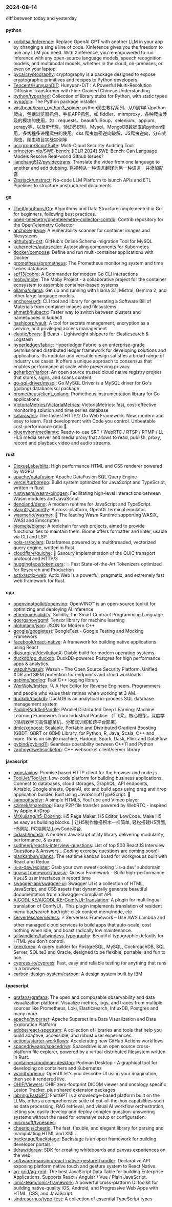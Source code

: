 ### 2024-08-14
diff between today and yesterday

#### python
* [xorbitsai/inference](https://github.com/xorbitsai/inference): Replace OpenAI GPT with another LLM in your app by changing a single line of code. Xinference gives you the freedom to use any LLM you need. With Xinference, you're empowered to run inference with any open-source language models, speech recognition models, and multimodal models, whether in the cloud, on-premises, or even on your laptop.
* [pyca/cryptography](https://github.com/pyca/cryptography): cryptography is a package designed to expose cryptographic primitives and recipes to Python developers.
* [Tencent/HunyuanDiT](https://github.com/Tencent/HunyuanDiT): Hunyuan-DiT : A Powerful Multi-Resolution Diffusion Transformer with Fine-Grained Chinese Understanding
* [python/typeshed](https://github.com/python/typeshed): Collection of library stubs for Python, with static types
* [pypa/pip](https://github.com/pypa/pip): The Python package installer
* [wistbean/learn_python3_spider](https://github.com/wistbean/learn_python3_spider): python爬虫教程系列、从0到1学习python爬虫，包括浏览器抓包，手机APP抓包，如 fiddler、mitmproxy，各种爬虫涉及的模块的使用，如：requests、beautifulSoup、selenium、appium、scrapy等，以及IP代理，验证码识别，Mysql，MongoDB数据库的python使用，多线程多进程爬虫的使用，css 爬虫加密逆向破解，JS爬虫逆向，分布式爬虫，爬虫项目实战实例等
* [nccgroup/ScoutSuite](https://github.com/nccgroup/ScoutSuite): Multi-Cloud Security Auditing Tool
* [princeton-nlp/SWE-bench](https://github.com/princeton-nlp/SWE-bench): [ICLR 2024] SWE-Bench: Can Language Models Resolve Real-world Github Issues?
* [jianchang512/pyvideotrans](https://github.com/jianchang512/pyvideotrans): Translate the video from one language to another and add dubbing. 将视频从一种语言翻译为另一种语言，并添加配音
* [Zipstack/unstract](https://github.com/Zipstack/unstract): No-code LLM Platform to launch APIs and ETL Pipelines to structure unstructured documents

#### go
* [TheAlgorithms/Go](https://github.com/TheAlgorithms/Go): Algorithms and Data Structures implemented in Go for beginners, following best practices.
* [open-telemetry/opentelemetry-collector-contrib](https://github.com/open-telemetry/opentelemetry-collector-contrib): Contrib repository for the OpenTelemetry Collector
* [anchore/grype](https://github.com/anchore/grype): A vulnerability scanner for container images and filesystems
* [github/gh-ost](https://github.com/github/gh-ost): GitHub's Online Schema-migration Tool for MySQL
* [kubernetes/autoscaler](https://github.com/kubernetes/autoscaler): Autoscaling components for Kubernetes
* [docker/compose](https://github.com/docker/compose): Define and run multi-container applications with Docker
* [prometheus/prometheus](https://github.com/prometheus/prometheus): The Prometheus monitoring system and time series database.
* [spf13/cobra](https://github.com/spf13/cobra): A Commander for modern Go CLI interactions
* [moby/moby](https://github.com/moby/moby): The Moby Project - a collaborative project for the container ecosystem to assemble container-based systems
* [ollama/ollama](https://github.com/ollama/ollama): Get up and running with Llama 3.1, Mistral, Gemma 2, and other large language models.
* [anchore/syft](https://github.com/anchore/syft): CLI tool and library for generating a Software Bill of Materials from container images and filesystems
* [ahmetb/kubectx](https://github.com/ahmetb/kubectx): Faster way to switch between clusters and namespaces in kubectl
* [hashicorp/vault](https://github.com/hashicorp/vault): A tool for secrets management, encryption as a service, and privileged access management
* [elastic/beats](https://github.com/elastic/beats): 🐠 Beats - Lightweight shippers for Elasticsearch & Logstash
* [hyperledger/fabric](https://github.com/hyperledger/fabric): Hyperledger Fabric is an enterprise-grade permissioned distributed ledger framework for developing solutions and applications. Its modular and versatile design satisfies a broad range of industry use cases. It offers a unique approach to consensus that enables performance at scale while preserving privacy.
* [goharbor/harbor](https://github.com/goharbor/harbor): An open source trusted cloud native registry project that stores, signs, and scans content.
* [go-sql-driver/mysql](https://github.com/go-sql-driver/mysql): Go MySQL Driver is a MySQL driver for Go's (golang) database/sql package
* [prometheus/client_golang](https://github.com/prometheus/client_golang): Prometheus instrumentation library for Go applications
* [VictoriaMetrics/VictoriaMetrics](https://github.com/VictoriaMetrics/VictoriaMetrics): VictoriaMetrics: fast, cost-effective monitoring solution and time series database
* [kataras/iris](https://github.com/kataras/iris): The fastest HTTP/2 Go Web Framework. New, modern and easy to learn. Fast development with Code you control. Unbeatable cost-performance ratio 🚀
* [bluenviron/mediamtx](https://github.com/bluenviron/mediamtx): Ready-to-use SRT / WebRTC / RTSP / RTMP / LL-HLS media server and media proxy that allows to read, publish, proxy, record and playback video and audio streams.

#### rust
* [DioxusLabs/blitz](https://github.com/DioxusLabs/blitz): High performance HTML and CSS renderer powered by WGPU
* [apache/datafusion](https://github.com/apache/datafusion): Apache DataFusion SQL Query Engine
* [vercel/turborepo](https://github.com/vercel/turborepo): Build system optimized for JavaScript and TypeScript, written in Rust
* [rustwasm/wasm-bindgen](https://github.com/rustwasm/wasm-bindgen): Facilitating high-level interactions between Wasm modules and JavaScript
* [denoland/deno](https://github.com/denoland/deno): A modern runtime for JavaScript and TypeScript.
* [alacritty/alacritty](https://github.com/alacritty/alacritty): A cross-platform, OpenGL terminal emulator.
* [wasmerio/wasmer](https://github.com/wasmerio/wasmer): 🚀 The leading Wasm Runtime supporting WASIX, WASI and Emscripten
* [biomejs/biome](https://github.com/biomejs/biome): A toolchain for web projects, aimed to provide functionalities to maintain them. Biome offers formatter and linter, usable via CLI and LSP.
* [pola-rs/polars](https://github.com/pola-rs/polars): Dataframes powered by a multithreaded, vectorized query engine, written in Rust
* [cloudflare/quiche](https://github.com/cloudflare/quiche): 🥧 Savoury implementation of the QUIC transport protocol and HTTP/3
* [huggingface/tokenizers](https://github.com/huggingface/tokenizers): 💥 Fast State-of-the-Art Tokenizers optimized for Research and Production
* [actix/actix-web](https://github.com/actix/actix-web): Actix Web is a powerful, pragmatic, and extremely fast web framework for Rust.

#### cpp
* [openvinotoolkit/openvino](https://github.com/openvinotoolkit/openvino): OpenVINO™ is an open-source toolkit for optimizing and deploying AI inference
* [ethereum/solidity](https://github.com/ethereum/solidity): Solidity, the Smart Contract Programming Language
* [ggerganov/ggml](https://github.com/ggerganov/ggml): Tensor library for machine learning
* [nlohmann/json](https://github.com/nlohmann/json): JSON for Modern C++
* [google/googletest](https://github.com/google/googletest): GoogleTest - Google Testing and Mocking Framework
* [facebook/react-native](https://github.com/facebook/react-native): A framework for building native applications using React
* [diasurgical/devilutionX](https://github.com/diasurgical/devilutionX): Diablo build for modern operating systems
* [duckdb/pg_duckdb](https://github.com/duckdb/pg_duckdb): DuckDB-powered Postgres for high performance apps & analytics.
* [wazuh/wazuh](https://github.com/wazuh/wazuh): Wazuh - The Open Source Security Platform. Unified XDR and SIEM protection for endpoints and cloud workloads.
* [gabime/spdlog](https://github.com/gabime/spdlog): Fast C++ logging library.
* [WerWolv/ImHex](https://github.com/WerWolv/ImHex): 🔍 A Hex Editor for Reverse Engineers, Programmers and people who value their retinas when working at 3 AM.
* [duckdb/duckdb](https://github.com/duckdb/duckdb): DuckDB is an analytical in-process SQL database management system
* [PaddlePaddle/Paddle](https://github.com/PaddlePaddle/Paddle): PArallel Distributed Deep LEarning: Machine Learning Framework from Industrial Practice （『飞桨』核心框架，深度学习&机器学习高性能单机、分布式训练和跨平台部署）
* [dmlc/xgboost](https://github.com/dmlc/xgboost): Scalable, Portable and Distributed Gradient Boosting (GBDT, GBRT or GBM) Library, for Python, R, Java, Scala, C++ and more. Runs on single machine, Hadoop, Spark, Dask, Flink and DataFlow
* [pybind/pybind11](https://github.com/pybind/pybind11): Seamless operability between C++11 and Python
* [zaphoyd/websocketpp](https://github.com/zaphoyd/websocketpp): C++ websocket client/server library

#### javascript
* [axios/axios](https://github.com/axios/axios): Promise based HTTP client for the browser and node.js
* [ToolJet/ToolJet](https://github.com/ToolJet/ToolJet): Low-code platform for building business applications. Connect to databases, cloud storages, GraphQL, API endpoints, Airtable, Google sheets, OpenAI, etc and build apps using drag and drop application builder. Built using JavaScript/TypeScript. 🚀
* [sampotts/plyr](https://github.com/sampotts/plyr): A simple HTML5, YouTube and Vimeo player
* [szimek/sharedrop](https://github.com/szimek/sharedrop): Easy P2P file transfer powered by WebRTC - inspired by Apple AirDrop
* [MrXujiang/h5-Dooring](https://github.com/MrXujiang/h5-Dooring): H5 Page Maker, H5 Editor, LowCode. Make H5 as easy as building blocks. | 让H5制作像搭积木一样简单, 轻松搭建H5页面, H5网站, PC端网站,LowCode平台.
* [lodash/lodash](https://github.com/lodash/lodash): A modern JavaScript utility library delivering modularity, performance, & extras.
* [sudheerj/reactjs-interview-questions](https://github.com/sudheerj/reactjs-interview-questions): List of top 500 ReactJS Interview Questions & Answers....Coding exercise questions are coming soon!!
* [plankanban/planka](https://github.com/plankanban/planka): The realtime kanban board for workgroups built with React and Redux.
* [is-a-dev/register](https://github.com/is-a-dev/register): Grab your own sweet-looking '.is-a.dev' subdomain.
* [quasarframework/quasar](https://github.com/quasarframework/quasar): Quasar Framework - Build high-performance VueJS user interfaces in record time
* [swagger-api/swagger-ui](https://github.com/swagger-api/swagger-ui): Swagger UI is a collection of HTML, JavaScript, and CSS assets that dynamically generate beautiful documentation from a Swagger-compliant API.
* [AIGODLIKE/AIGODLIKE-ComfyUI-Translation](https://github.com/AIGODLIKE/AIGODLIKE-ComfyUI-Translation): A plugin for multilingual translation of ComfyUI，This plugin implements translation of resident menu bar/search bar/right-click context menu/node, etc
* [serverless/serverless](https://github.com/serverless/serverless): ⚡ Serverless Framework – Use AWS Lambda and other managed cloud services to build apps that auto-scale, cost nothing when idle, and boast radically low maintenance.
* [tailwindlabs/tailwindcss-typography](https://github.com/tailwindlabs/tailwindcss-typography): Beautiful typographic defaults for HTML you don't control.
* [knex/knex](https://github.com/knex/knex): A query builder for PostgreSQL, MySQL, CockroachDB, SQL Server, SQLite3 and Oracle, designed to be flexible, portable, and fun to use.
* [cypress-io/cypress](https://github.com/cypress-io/cypress): Fast, easy and reliable testing for anything that runs in a browser.
* [carbon-design-system/carbon](https://github.com/carbon-design-system/carbon): A design system built by IBM

#### typescript
* [grafana/grafana](https://github.com/grafana/grafana): The open and composable observability and data visualization platform. Visualize metrics, logs, and traces from multiple sources like Prometheus, Loki, Elasticsearch, InfluxDB, Postgres and many more.
* [apache/superset](https://github.com/apache/superset): Apache Superset is a Data Visualization and Data Exploration Platform
* [adobe/react-spectrum](https://github.com/adobe/react-spectrum): A collection of libraries and tools that help you build adaptive, accessible, and robust user experiences.
* [actions/starter-workflows](https://github.com/actions/starter-workflows): Accelerating new GitHub Actions workflows
* [spacedriveapp/spacedrive](https://github.com/spacedriveapp/spacedrive): Spacedrive is an open source cross-platform file explorer, powered by a virtual distributed filesystem written in Rust.
* [containers/podman-desktop](https://github.com/containers/podman-desktop): Podman Desktop - A graphical tool for developing on containers and Kubernetes
* [wandb/openui](https://github.com/wandb/openui): OpenUI let's you describe UI using your imagination, then see it rendered live.
* [OHIF/Viewers](https://github.com/OHIF/Viewers): OHIF zero-footprint DICOM viewer and oncology specific Lesion Tracker, plus shared extension packages
* [labring/FastGPT](https://github.com/labring/FastGPT): FastGPT is a knowledge-based platform built on the LLMs, offers a comprehensive suite of out-of-the-box capabilities such as data processing, RAG retrieval, and visual AI workflow orchestration, letting you easily develop and deploy complex question-answering systems without the need for extensive setup or configuration.
* [microsoft/typespec](https://github.com/microsoft/typespec): 
* [cheeriojs/cheerio](https://github.com/cheeriojs/cheerio): The fast, flexible, and elegant library for parsing and manipulating HTML and XML.
* [backstage/backstage](https://github.com/backstage/backstage): Backstage is an open framework for building developer portals
* [tldraw/tldraw](https://github.com/tldraw/tldraw): SDK for creating whiteboards and canvas experiences on the web.
* [software-mansion/react-native-gesture-handler](https://github.com/software-mansion/react-native-gesture-handler): Declarative API exposing platform native touch and gesture system to React Native.
* [ag-grid/ag-grid](https://github.com/ag-grid/ag-grid): The best JavaScript Data Table for building Enterprise Applications. Supports React / Angular / Vue / Plain JavaScript.
* [ionic-team/ionic-framework](https://github.com/ionic-team/ionic-framework): A powerful cross-platform UI toolkit for building native-quality iOS, Android, and Progressive Web Apps with HTML, CSS, and JavaScript.
* [sindresorhus/type-fest](https://github.com/sindresorhus/type-fest): A collection of essential TypeScript types
